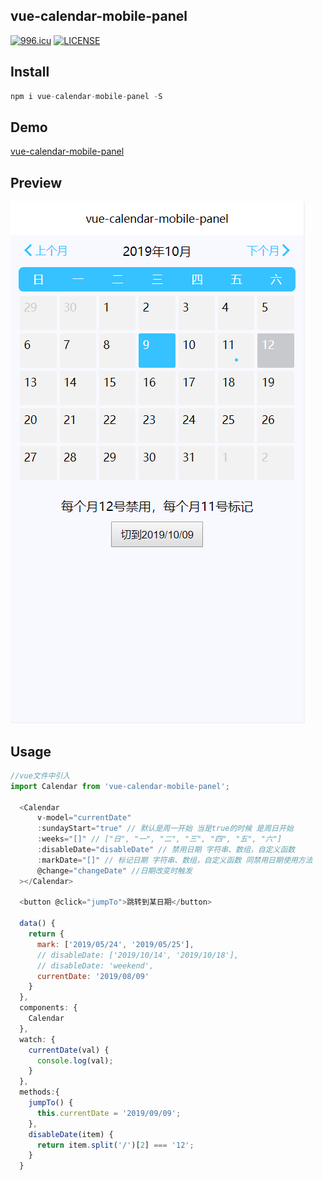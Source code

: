 ## vue-calendar-mobile-panel

[![996.icu](https://img.shields.io/badge/link-996.icu-red.svg)](https://996.icu)
[![LICENSE](https://img.shields.io/badge/license-Anti%20996-blue.svg)](https://github.com/996icu/996.ICU/blob/master/LICENSE)

## Install

```javascript
npm i vue-calendar-mobile-panel -S
```

## Demo

[vue-calendar-mobile-panel](https://zhangzhi93.github.io/vue-calendar-panel/dist/index.html)

## Preview

![image](https://raw.githubusercontent.com/zhangzhi93/vue-calendar-panel/master/static/20191129181919.png)

## Usage

```javascript
//vue文件中引入
import Calendar from 'vue-calendar-mobile-panel';

  <Calendar
      v-model="currentDate"
      :sundayStart="true" // 默认是周一开始 当是true的时候 是周日开始
      :weeks="[]" // ["日", "一", "二", "三", "四", "五", "六"]
      :disableDate="disableDate" // 禁用日期 字符串、数组，自定义函数 
      :markDate="[]" // 标记日期 字符串、数组，自定义函数 同禁用日期使用方法
      @change="changeDate" //日期改变时触发
  ></Calendar>

  <button @click="jumpTo">跳转到某日期</button>

  data() {
    return {
      mark: ['2019/05/24', '2019/05/25'],
      // disableDate: ['2019/10/14', '2019/10/18'],
      // disableDate: 'weekend',
      currentDate: '2019/08/09'
    }
  },
  components: {
    Calendar
  },
  watch: {
    currentDate(val) {
      console.log(val);
    }
  },
  methods:{
    jumpTo() {
      this.currentDate = '2019/09/09';
    },
    disableDate(item) {
      return item.split('/')[2] === '12';
    }
  }
```
